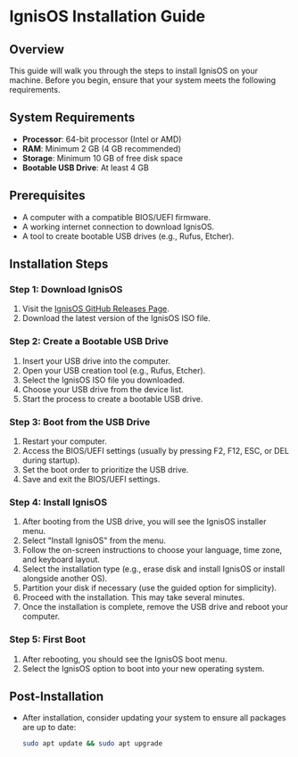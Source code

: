 # IgnisOS Installation Guide

## Overview
This guide will walk you through the steps to install IgnisOS on your machine. Before you begin, ensure that your system meets the following requirements.

## System Requirements
- **Processor**: 64-bit processor (Intel or AMD)
- **RAM**: Minimum 2 GB (4 GB recommended)
- **Storage**: Minimum 10 GB of free disk space
- **Bootable USB Drive**: At least 4 GB

## Prerequisites
- A computer with a compatible BIOS/UEFI firmware.
- A working internet connection to download IgnisOS.
- A tool to create bootable USB drives (e.g., Rufus, Etcher).

## Installation Steps

### Step 1: Download IgnisOS
1. Visit the [IgnisOS GitHub Releases Page](https://github.com/laxvc/IgnisOS/releases).
2. Download the latest version of the IgnisOS ISO file.

### Step 2: Create a Bootable USB Drive
1. Insert your USB drive into the computer.
2. Open your USB creation tool (e.g., Rufus, Etcher).
3. Select the IgnisOS ISO file you downloaded.
4. Choose your USB drive from the device list.
5. Start the process to create a bootable USB drive.

### Step 3: Boot from the USB Drive
1. Restart your computer.
2. Access the BIOS/UEFI settings (usually by pressing F2, F12, ESC, or DEL during startup).
3. Set the boot order to prioritize the USB drive.
4. Save and exit the BIOS/UEFI settings.

### Step 4: Install IgnisOS
1. After booting from the USB drive, you will see the IgnisOS installer menu.
2. Select "Install IgnisOS" from the menu.
3. Follow the on-screen instructions to choose your language, time zone, and keyboard layout.
4. Select the installation type (e.g., erase disk and install IgnisOS or install alongside another OS).
5. Partition your disk if necessary (use the guided option for simplicity).
6. Proceed with the installation. This may take several minutes.
7. Once the installation is complete, remove the USB drive and reboot your computer.

### Step 5: First Boot
1. After rebooting, you should see the IgnisOS boot menu.
2. Select the IgnisOS option to boot into your new operating system.

## Post-Installation
- After installation, consider updating your system to ensure all packages are up to date:
  ```bash
  sudo apt update && sudo apt upgrade
